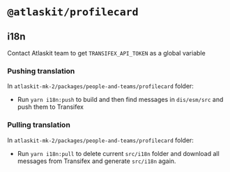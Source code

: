 # `@atlaskit/profilecard`

## i18n

Contact Atlaskit team to get `TRANSIFEX_API_TOKEN` as a global variable 

### Pushing translation

In `atlaskit-mk-2/packages/people-and-teams/profilecard` folder: 

- Run `yarn i18n:push` to build and then find messages in `dis/esm/src` and push them to Transifex

### Pulling translation

In `atlaskit-mk-2/packages/people-and-teams/profilecard` folder:

- Run `yarn i18n:pull` to delete current `src/i18n` folder and download all messages from Transifex and generate `src/i18n` again.   


